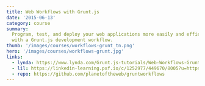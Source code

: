 ```yaml
---
title: Web Workflows with Grunt.js
date: '2015-06-13'
category: course
summary:
  Program, test, and deploy your web applications more easily and efficiently
  with a Grunt.js development workflow.
thumb: '/images/courses/workflows-grunt_tn.png'
hero: '/images/courses/workflows-grunt.jpg'
links:
  - lynda: https://www.lynda.com/Grunt.js-tutorials/Web-Workflows-Grunt.js/368921-2.html
  - lil: https://linkedin-learning.pxf.io/c/1252977/449670/8005?u=https%3A%2F%2Fwww.linkedin.com%2Flearning%2Fgrunt-js-web-workflows
  - repo: https://github.com/planetoftheweb/gruntworkflows
---
```

